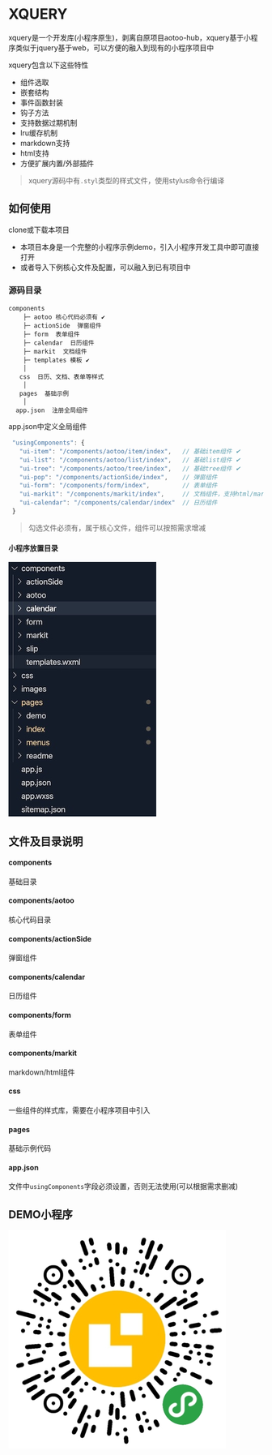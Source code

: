 <!--
 * @Author: 天天修改
 * @Date: 2019-12-18 10:17:43
 * @LastEditTime : 2019-12-19 12:01:15
 * @LastEditors  : Please set LastEditors
 * @Description: In User Settings Edit
 * @FilePath: /xquery/README.md
 -->
# XQUERY
xquery是一个开发库(小程序原生)，剥离自原项目aotoo-hub，xquery基于小程序类似于jquery基于web，可以方便的融入到现有的小程序项目中  

xquery包含以下这些特性  

* 组件选取
* 嵌套结构
* 事件函数封装
* 钩子方法
* 支持数据过期机制    
* lru缓存机制  
* markdown支持
* html支持
* 方便扩展内置/外部插件 

> xquery源码中有`.styl`类型的样式文件，使用stylus命令行编译

## 如何使用  
clone或下载本项目  
* 本项目本身是一个完整的小程序示例demo，引入小程序开发工具中即可直接打开  
* 或者导入下例核心文件及配置，可以融入到已有项目中

### 源码目录
    components 
        ├─ aotoo 核心代码必须有 ✔︎
        ├─ actionSide  弹窗组件
        ├─ form  表单组件
        ├─ calendar  日历组件
        ├─ markit  文档组件
        ├─ templates 模板 ✔︎
        │
       css  日历、文档、表单等样式
        │
       pages  基础示例
        │
      app.json  注册全局组件
 

app.json中定义全局组件
 ```js
  "usingComponents": {
    "ui-item": "/components/aotoo/item/index",   // 基础item组件 ✔︎
    "ui-list": "/components/aotoo/list/index",   // 基础list组件 ✔︎
    "ui-tree": "/components/aotoo/tree/index",   // 基础tree组件 ✔︎
    "ui-pop": "/components/actionSide/index",    // 弹窗组件
    "ui-form": "/components/form/index",         // 表单组件
    "ui-markit": "/components/markit/index",     // 文档组件，支持html/markdown
    "ui-calendar": "/components/calendar/index"  // 日历组件
  }
 ```

> 勾选文件必须有，属于核心文件，组件可以按照需求增减    

#### 小程序放置目录
![](./css/structor.jpeg)


## 文件及目录说明  

#### components
基础目录  

#### components/aotoo
核心代码目录  

#### components/actionSide
弹窗组件  

#### components/calendar
日历组件  

#### components/form
表单组件  

#### components/markit
markdown/html组件  

#### css
一些组件的样式库，需要在小程序项目中引入  

#### pages
基础示例代码  

#### app.json
文件中`usingComponents`字段必须设置，否则无法使用(可以根据需求删减)  

## DEMO小程序 

![DEMO小程序](./css/xquery.png)